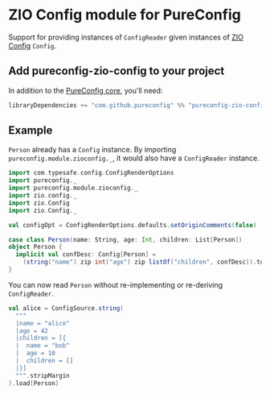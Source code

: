 # ZIO Config module for PureConfig

Support for providing instances of `ConfigReader` given instances of [ZIO Config](https://zio.github.io/zio-config/) `Config`.

## Add pureconfig-zio-config to your project

In addition to the [PureConfig core](https://github.com/pureconfig/pureconfig), you'll need:

```scala
libraryDependencies += "com.github.pureconfig" %% "pureconfig-zio-config" % "@VERSION@"
```

## Example

`Person` already has a `Config` instance.
By importing `pureconfig.module.zioconfig._`, it would also have a `ConfigReader` instance.

```scala mdoc:silent
import com.typesafe.config.ConfigRenderOptions
import pureconfig._
import pureconfig.module.zioconfig._
import zio.config._
import zio.Config
import zio.Config._

val configOpt = ConfigRenderOptions.defaults.setOriginComments(false)

case class Person(name: String, age: Int, children: List[Person])
object Person {
  implicit val confDesc: Config[Person] =
    (string("name") zip int("age") zip listOf("children", confDesc)).to[Person]
}
```

You can now read `Person` without re-implementing or re-deriving `ConfigReader`.

```scala mdoc
val alice = ConfigSource.string(
  """
  |name = "alice"
  |age = 42
  |children = [{
  |  name = "bob"
  |  age = 10
  |  children = []
  |}]
  """.stripMargin
).load[Person]
```
